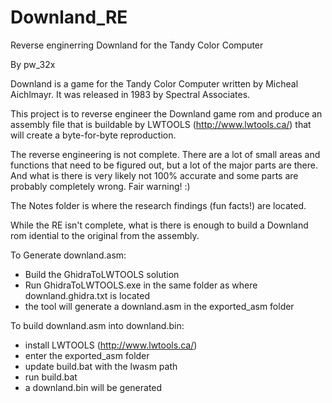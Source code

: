 # Downland_RE
 Reverse enginerring Downland for the Tandy Color Computer

By pw_32x

Downland is a game for the Tandy Color Computer written by Micheal Aichlmayr. It was released in 1983 by Spectral Associates.

This project is to reverse engineer the Downland game rom and produce an assembly file that is buildable by LWTOOLS (http://www.lwtools.ca/) that will create a byte-for-byte reproduction.

The reverse engineering is not complete. There are a lot of small areas and functions that need to be figured out, but a lot of the major parts are there. And what is there is very likely not 100% accurate and some parts are probably completely wrong. Fair warning! :)

The Notes folder is where the research findings (fun facts!) are located.

While the RE isn't complete, what is there is enough to build a Downland rom idential to the original from the assembly. 

To Generate downland.asm:

- Build the GhidraToLWTOOLS solution
- Run GhidraToLWTOOLS.exe in the same folder as where downland.ghidra.txt is located
- the tool will generate a downland.asm in the exported_asm folder

To build downland.asm into downland.bin:
- install LWTOOLS (http://www.lwtools.ca/)
- enter the exported_asm folder
- update build.bat with the lwasm path
- run build.bat
- a downland.bin will be generated


